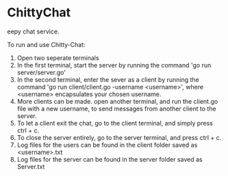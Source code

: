 # ChittyChat

eepy chat service.

To run and use Chitty-Chat:

1. Open two seperate terminals
2. In the first terminal, start the server by running the command 'go run server/server.go'
3. In the second terminal, enter the sever as a client by running the command 'go run client/client.go -username \<username\>', where \<username\> encapsulates your chosen username.
4. More clients can be made. open another terminal, and run the client.go file with a new username, to send messages from another client to the server.
5. To let a client exit the chat, go to the client terminal, and simply press ctrl + c.
6. To close the server entirely, go to the server terminal, and press ctrl + c.
7. Log files for the users can be found in the client folder saved as \<username\>.txt
8. Log files for the server can be found in the server folder saved as Server.txt
